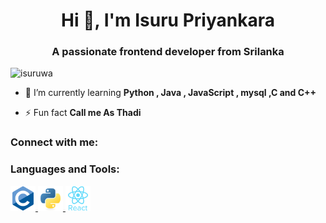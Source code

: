 <h1 align="center">Hi 👋, I'm Isuru Priyankara</h1>
<h3 align="center">A passionate frontend developer from Srilanka</h3>

<p align="left"> <img src="https://komarev.com/ghpvc/?username=isuruwa&label=Profile%20views&color=0e75b6&style=flat" alt="isuruwa" /> </p>

- 🌱 I’m currently learning **Python , Java , JavaScript , mysql ,C and C++**

- ⚡ Fun fact **Call me As Thadi**

<h3 align="left">Connect with me:</h3>
<p align="left">
</p>

<h3 align="left">Languages and Tools:</h3>
<p align="left"> <a href="https://www.cprogramming.com/" target="_blank" rel="noreferrer"> <img src="https://raw.githubusercontent.com/devicons/devicon/master/icons/c/c-original.svg" alt="c" width="40" height="40"/> </a> <a href="https://www.python.org" target="_blank" rel="noreferrer"> <img src="https://raw.githubusercontent.com/devicons/devicon/master/icons/python/python-original.svg" alt="python" width="40" height="40"/> </a> <a href="https://reactjs.org/" target="_blank" rel="noreferrer"> <img src="https://raw.githubusercontent.com/devicons/devicon/master/icons/react/react-original-wordmark.svg" alt="react" width="40" height="40"/> </a> </p>
